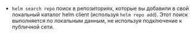 
-   `helm search repo` поиск в репозиториях, которые вы добавили в свой локальный каталог helm client (используя `helm repo add`). Этот поиск выполняется по локальным данным, не используя подключение к публичной сети.




